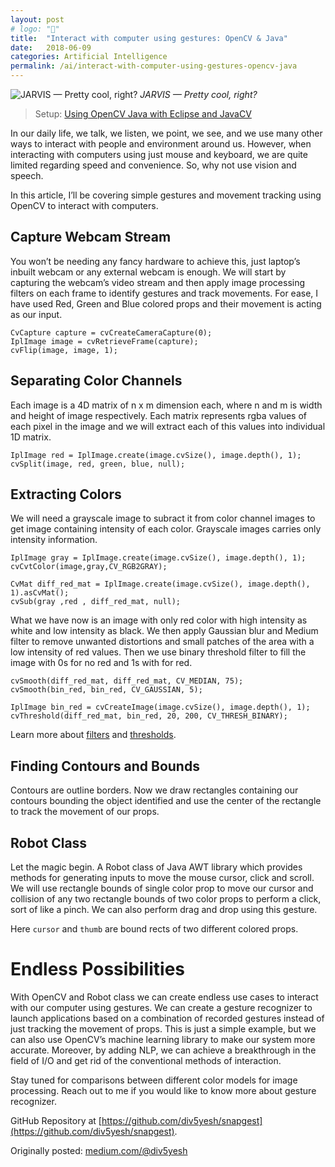 ```yaml
---
layout: post
# logo: "🎒"
title:  "Interact with computer using gestures: OpenCV & Java"
date:   2018-06-09
categories: Artificial Intelligence
permalink: /ai/interact-with-computer-using-gestures-opencv-java
---
```


![JARVIS — Pretty cool, right?](https://miro.medium.com/max/1000/1*BxNsGcvZC8IUO33VIYAnNg.jpeg)
*JARVIS — Pretty cool, right?*

> Setup: [Using OpenCV Java with Eclipse and JavaCV](https://docs.opencv.org/master/d1/d0a/tutorial_java_eclipse.html)

In our daily life, we talk, we listen, we point, we see, and we use many other ways to interact with people and environment around us. However, when interacting with computers using just mouse and keyboard, we are quite limited regarding speed and convenience. So, why not use vision and speech.

In this article, I’ll be covering simple gestures and movement tracking using OpenCV to interact with computers.

## Capture Webcam Stream

You won’t be needing any fancy hardware to achieve this, just laptop’s inbuilt webcam or any external webcam is enough. We will start by capturing the webcam’s video stream and then apply image processing filters on each frame to identify gestures and track movements. For ease, I have used Red, Green and Blue colored props and their movement is acting as our input.

```
CvCapture capture = cvCreateCameraCapture(0);
IplImage image = cvRetrieveFrame(capture);
cvFlip(image, image, 1);
```

## Separating Color Channels

Each image is a 4D matrix of n x m dimension each, where n and m is width and height of image respectively. Each matrix represents rgba values of each pixel in the image and we will extract each of this values into individual 1D matrix.

```
IplImage red = IplImage.create(image.cvSize(), image.depth(), 1);
cvSplit(image, red, green, blue, null);
```

## Extracting Colors

We will need a grayscale image to subract it from color channel images to get image containing intensity of each color. Grayscale images carries only intensity information.

```
IplImage gray = IplImage.create(image.cvSize(), image.depth(), 1);
cvCvtColor(image,gray,CV_RGB2GRAY);

CvMat diff_red_mat = IplImage.create(image.cvSize(), image.depth(), 1).asCvMat();
cvSub(gray ,red , diff_red_mat, null);
```

What we have now is an image with only red color with high intensity as white and low intensity as black. We then apply Gaussian blur and Medium filter to remove unwanted distortions and small patches of the area with a low intensity of red values. Then we use binary threshold filter to fill the image with 0s for no red and 1s with for red.

```
cvSmooth(diff_red_mat, diff_red_mat, CV_MEDIAN, 75);
cvSmooth(bin_red, bin_red, CV_GAUSSIAN, 5);

IplImage bin_red = cvCreateImage(image.cvSize(), image.depth(), 1);
cvThreshold(diff_red_mat, bin_red, 20, 200, CV_THRESH_BINARY);
```

Learn more about [filters](https://docs.opencv.org/3.1.0/d4/d13/tutorial_py_filtering.html) and [thresholds](https://docs.opencv.org/2.4.13.4/doc/tutorials/imgproc/threshold/threshold.html).

## Finding Contours and Bounds

Contours are outline borders. Now we draw rectangles containing our contours bounding the object identified and use the center of the rectangle to track the movement of our props.

<script src="https://gist.github.com/div5yesh/63102903406bc6c27afb56e98b46c874.js"></script>

## Robot Class

Let the magic begin. A Robot class of Java AWT library which provides methods for generating inputs to move the mouse cursor, click and scroll. We will use rectangle bounds of single color prop to move our cursor and collision of any two rectangle bounds of two color props to perform a click, sort of like a pinch. We can also perform drag and drop using this gesture.

<script src="https://gist.github.com/div5yesh/8bf3f66e713d4f5c9180c3f0f4a2690c.js"></script>

Here `cursor` and `thumb` are bound rects of two different colored props.

# Endless Possibilities

With OpenCV and Robot class we can create endless use cases to interact with our computer using gestures. We can create a gesture recognizer to launch applications based on a combination of recorded gestures instead of just tracking the movement of props. This is just a simple example, but we can also use OpenCV’s machine learning library to make our system more accurate. Moreover, by adding NLP, we can achieve a breakthrough in the field of I/O and get rid of the conventional methods of interaction.

Stay tuned for comparisons between different color models for image processing. Reach out to me if you would like to know more about gesture recognizer.

GitHub Repository at [https://github.com/div5yesh/snapgest](https://github.com/div5yesh/snapgest).

Originally posted: [medium.com/@div5yesh](https://medium.com/@div5yesh/interact-with-computer-using-gestures-opencv-java-ea92198b419d)